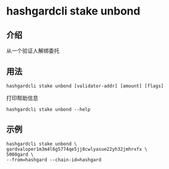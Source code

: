 # hashgardcli stake unbond

## 介绍

从一个验证人解绑委托

## 用法

```
hashgardcli stake unbond [validator-addr] [amount] [flags]
```

打印帮助信息

```
hashgardcli stake unbond --help
```

## 示例

```
hashgardcli stake unbond \
gardvaloper1m3m4l6g5774qe5jj8cwlyasue22yh32jmhrxfx \
5000gard \
--from=hashgard --chain-id=hashgard
```
